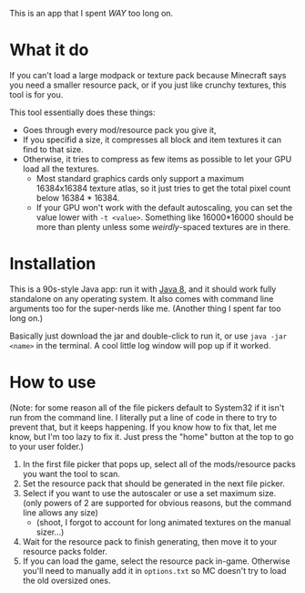 This is an app that I spent _WAY_ too long on.  

# What it do

If you can't load a large modpack or texture pack because Minecraft says you need a smaller resource pack, or if you just like crunchy textures, this tool is for you.

This tool essentially does these things:
* Goes through every mod/resource pack you give it,
* If you specifid a size, it compresses all block and item textures it can find to that size.
* Otherwise, it tries to compress as few items as possible to let your GPU load all the textures. 
  * Most standard graphics cards only support a maximum 16384x16384 texture atlas, so it just tries to get the total pixel count below 16384 * 16384.
  * If your GPU won't work with the default autoscaling, you can set the value lower with `-t <value>`. Something like 16000*16000 should be more than plenty unless some _weirdly_-spaced textures are in there.


# Installation
This is a 90s-style Java app: run it with [Java 8](https://www.java.com/), and it should work fully standalone on any operating system. It also comes with command line arguments too for the super-nerds like me. (Another thing I spent far too long on.)

Basically just download the jar and double-click to run it, or use `java -jar <name>` in the terminal.  A cool little log window will pop up if it worked.

# How to use
(Note: for some reason all of the file pickers default to System32 if it isn't run from the command line. I literally put a line of code in there to try to prevent that, but it keeps happening. If you know how to fix that, let me know, but I'm too lazy to fix it. Just press the "home" button at the top to go to your user folder.)

1. In the first file picker that pops up, select all of the mods/resource packs you want the tool to scan.
2. Set the resource pack that should be generated in the next file picker. 
3. Select if you want to use the autoscaler or use a set maximum size. (only powers of 2 are supported for obvious reasons, but the command line allows any size)
   - (shoot, I forgot to account for long animated textures on the manual sizer...)
4. Wait for the resource pack to finish generating, then move it to your resource packs folder.
5. If you can load the game, select the resource pack in-game. Otherwise you'll need to manually add it in `options.txt` so MC doesn't try to load the old oversized ones.
